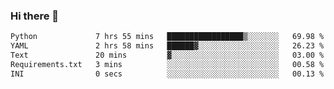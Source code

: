 ### Hi there 👋

<!--START_SECTION:waka-->

```txt
Python             7 hrs 55 mins   █████████████████▒░░░░░░░   69.98 %
YAML               2 hrs 58 mins   ██████▓░░░░░░░░░░░░░░░░░░   26.23 %
Text               20 mins         ▓░░░░░░░░░░░░░░░░░░░░░░░░   03.00 %
Requirements.txt   3 mins          ░░░░░░░░░░░░░░░░░░░░░░░░░   00.58 %
INI                0 secs          ░░░░░░░░░░░░░░░░░░░░░░░░░   00.13 %
```

<!--END_SECTION:waka-->

<!--
**Jonas-VanHaeken/Jonas-VanHaeken** is a ✨ _special_ ✨ repository because its `README.md` (this file) appears on your GitHub profile.

Here are some ideas to get you started:

- 🔭 I’m currently working on ...
- 🌱 I’m currently learning ...
- 👯 I’m looking to collaborate on ...
- 🤔 I’m looking for help with ...
- 💬 Ask me about ...
- 📫 How to reach me: ...
- 😄 Pronouns: ...
- ⚡ Fun fact: ...
-->
